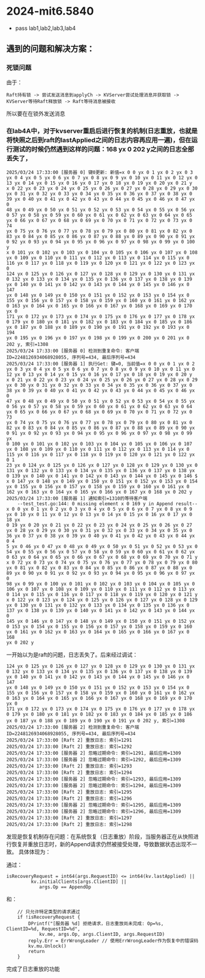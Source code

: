 # 2024-mit6.5840
- pass lab1,lab2,lab3,lab4
## 遇到的问题和解决方案：
### 死锁问题
由于：

	Raft持有锁 -> 尝试发送消息到applyCh -> KVServer尝试处理消息并获取锁 -> KVServer等待Raft释放锁 -> Raft等待消息被接收

所以要在在锁外发送消息

### 在lab4A中，对于kvserver重启后进行恢复的机制(日志重放，也就是将快照之后到raft的lastApplied之间的日志内容再应用一遍)，但在运行测试的时候仍然遇到这样的问题：168 yx 0 202 y之间的日志全部丢失了，


    2025/03/24 17:33:00 [服务器 0] 键0更新: 新值=x 0 0 yx 0 1 yx 0 2 yx 0 3 yx 0 4 yx 0 5 yx 0 6 yx 0 7 yx 0 8 yx 0 9 yx 0 10 yx 0 11 yx 0 12 yx 0 13 yx 0 14 yx 0 15 yx 0 16 yx 0 17 yx 0 18 yx 0 19 yx 0 20 yx 0 21 y
    x 0 22 yx 0 23 yx 0 24 yx 0 25 yx 0 26 yx 0 27 yx 0 28 yx 0 29 yx 0 30 yx 0 31 yx 0 32 yx 0 33 yx 0 34 yx 0 35 yx 0 36 yx 0 37 yx 0 38 yx 0 39 yx 0 40 yx 0 41 yx 0 42 yx 0 43 yx 0 44 yx 0 45 yx 0 46 yx 0 47 yx 0
    48 yx 0 49 yx 0 50 yx 0 51 yx 0 52 yx 0 53 yx 0 54 yx 0 55 yx 0 56 yx 0 57 yx 0 58 yx 0 59 yx 0 60 yx 0 61 yx 0 62 yx 0 63 yx 0 64 yx 0 65 yx 0 66 yx 0 67 yx 0 68 yx 0 69 yx 0 70 yx 0 71 yx 0 72 yx 0 73 yx 0 74
    yx 0 75 yx 0 76 yx 0 77 yx 0 78 yx 0 79 yx 0 80 yx 0 81 yx 0 82 yx 0 83 yx 0 84 yx 0 85 yx 0 86 yx 0 87 yx 0 88 yx 0 89 yx 0 90 yx 0 91 yx 0 92 yx 0 93 yx 0 94 yx 0 95 yx 0 96 yx 0 97 yx 0 98 yx 0 99 yx 0 100 y
    x 0 101 yx 0 102 yx 0 103 yx 0 104 yx 0 105 yx 0 106 yx 0 107 yx 0 108 yx 0 109 yx 0 110 yx 0 111 yx 0 112 yx 0 113 yx 0 114 yx 0 115 yx 0 116 yx 0 117 yx 0 118 yx 0 119 yx 0 120 yx 0 121 yx 0 122 yx 0 123 yx 0 
    124 yx 0 125 yx 0 126 yx 0 127 yx 0 128 yx 0 129 yx 0 130 yx 0 131 yx 0 132 yx 0 133 yx 0 134 yx 0 135 yx 0 136 yx 0 137 yx 0 138 yx 0 139 yx 0 140 yx 0 141 yx 0 142 yx 0 143 yx 0 144 yx 0 145 yx 0 146 yx 0 147 
    yx 0 148 yx 0 149 yx 0 150 yx 0 151 yx 0 152 yx 0 153 yx 0 154 yx 0 155 yx 0 156 yx 0 157 yx 0 158 yx 0 159 yx 0 160 yx 0 161 yx 0 162 yx 0 163 yx 0 164 yx 0 165 yx 0 166 yx 0 167 yx 0 168 yx 0 169 yx 0 170 yx 0
    171 yx 0 172 yx 0 173 yx 0 174 yx 0 175 yx 0 176 yx 0 177 yx 0 178 yx 0 179 yx 0 180 yx 0 181 yx 0 182 yx 0 183 yx 0 184 yx 0 185 yx 0 186 yx 0 187 yx 0 188 yx 0 189 yx 0 190 yx 0 191 yx 0 192 yx 0 193 yx 0 194
    yx 0 195 yx 0 196 yx 0 197 yx 0 198 yx 0 199 yx 0 200 yx 0 201 yx 0 202 y, 索引=1308
    2025/03/24 17:33:00 [服务器 0] 检测到重复命令: 客户端ID=2248126934068928055, 序列号=434, 最后序列号=434
    2025/03/24 17:33:00 [服务器 1] 执行Get: 键=0, 当前值=x 0 0 yx 0 1 yx 0 2 yx 0 3 yx 0 4 yx 0 5 yx 0 6 yx 0 7 yx 0 8 yx 0 9 yx 0 10 yx 0 11 yx 0 12 yx 0 13 yx 0 14 yx 0 15 yx 0 16 yx 0 17 yx 0 18 yx 0 19 yx 0 20 y
    x 0 21 yx 0 22 yx 0 23 yx 0 24 yx 0 25 yx 0 26 yx 0 27 yx 0 28 yx 0 29 yx 0 30 yx 0 31 yx 0 32 yx 0 33 yx 0 34 yx 0 35 yx 0 36 yx 0 37 yx 0 38 yx 0 39 yx 0 40 yx 0 41 yx 0 42 yx 0 43 yx 0 44 yx 0 45 yx 0 46 yx 0
    47 yx 0 48 yx 0 49 yx 0 50 yx 0 51 yx 0 52 yx 0 53 yx 0 54 yx 0 55 yx 0 56 yx 0 57 yx 0 58 yx 0 59 yx 0 60 yx 0 61 yx 0 62 yx 0 63 yx 0 64 yx 0 65 yx 0 66 yx 0 67 yx 0 68 yx 0 69 yx 0 70 yx 0 71 yx 0 72 yx 0 73
    yx 0 74 yx 0 75 yx 0 76 yx 0 77 yx 0 78 yx 0 79 yx 0 80 yx 0 81 yx 0 82 yx 0 83 yx 0 84 yx 0 85 yx 0 86 yx 0 87 yx 0 88 yx 0 89 yx 0 90 yx 0 91 yx 0 92 yx 0 93 yx 0 94 yx 0 95 yx 0 96 yx 0 97 yx 0 98 yx 0 99 yx
    0 100 yx 0 101 yx 0 102 yx 0 103 yx 0 104 yx 0 105 yx 0 106 yx 0 107 yx 0 108 yx 0 109 yx 0 110 yx 0 111 yx 0 112 yx 0 113 yx 0 114 yx 0 115 yx 0 116 yx 0 117 yx 0 118 yx 0 119 yx 0 120 yx 0 121 yx 0 122 yx 0 1
    23 yx 0 124 yx 0 125 yx 0 126 yx 0 127 yx 0 128 yx 0 129 yx 0 130 yx 0 131 yx 0 132 yx 0 133 yx 0 134 yx 0 135 yx 0 136 yx 0 137 yx 0 138 yx 0 139 yx 0 140 yx 0 141 yx 0 142 yx 0 143 yx 0 144 yx 0 145 yx 0 146 $
    x 0 147 yx 0 148 yx 0 149 yx 0 150 yx 0 151 yx 0 152 yx 0 153 yx 0 154 yx 0 155 yx 0 156 yx 0 157 yx 0 158 yx 0 159 yx 0 160 yx 0 161 yx 0 162 yx 0 163 yx 0 164 yx 0 165 yx 0 166 yx 0 167 yx 0 168 yx 0 202 y
    2025/03/24 17:33:00 [服务器 1] 通知索引=1310的等待客户端
        --test_test.go:144: 0 missing element x 0 169 y in Append result-- x 0 0 yx 0 1 yx 0 2 yx 0 3 yx 0 4 yx 0 5 yx 0 6 yx 0 7 yx 0 8 yx 0 9 yx 0 10 yx 0 11 yx 0 12 yx 0 13 yx 0 14 yx 0 15 yx 0 16 yx 0 17 yx 0 18 yx 
    0 19 yx 0 20 yx 0 21 yx 0 22 yx 0 23 yx 0 24 yx 0 25 yx 0 26 yx 0 27 yx 0 28 yx 0 29 yx 0 30 yx 0 31 yx 0 32 yx 0 33 yx 0 34 yx 0 35 yx 0 36 yx 0 37 yx 0 38 yx 0 39 yx 0 40 yx 0 41 yx 0 42 yx 0 43 yx 0 44 yx 0 4
    5 yx 0 46 yx 0 47 yx 0 48 yx 0 49 yx 0 50 yx 0 51 yx 0 52 yx 0 53 yx 0 54 yx 0 55 yx 0 56 yx 0 57 yx 0 58 yx 0 59 yx 0 60 yx 0 61 yx 0 62 yx 0 63 yx 0 64 yx 0 65 yx 0 66 yx 0 67 yx 0 68 yx 0 69 yx 0 70 yx 0 71 y
    x 0 72 yx 0 73 yx 0 74 yx 0 75 yx 0 76 yx 0 77 yx 0 78 yx 0 79 yx 0 80 yx 0 81 yx 0 82 yx 0 83 yx 0 84 yx 0 85 yx 0 86 yx 0 87 yx 0 88 yx 0 89 yx 0 90 yx 0 91 yx 0 92 yx 0 93 yx 0 94 yx 0 95 yx 0 96 yx 0 97 yx 0
    98 yx 0 99 yx 0 100 yx 0 101 yx 0 102 yx 0 103 yx 0 104 yx 0 105 yx 0 106 yx 0 107 yx 0 108 yx 0 109 yx 0 110 yx 0 111 yx 0 112 yx 0 113 yx 0 114 yx 0 115 yx 0 116 yx 0 117 yx 0 118 yx 0 119 yx 0 120 yx 0 121 y
    x 0 122 yx 0 123 yx 0 124 yx 0 125 yx 0 126 yx 0 127 yx 0 128 yx 0 129 yx 0 130 yx 0 131 yx 0 132 yx 0 133 yx 0 134 yx 0 135 yx 0 136 yx 0 137 yx 0 138 yx 0 139 yx 0 140 yx 0 141 yx 0 142 yx 0 143 yx 0 144 yx 0 
    145 yx 0 146 yx 0 147 yx 0 148 yx 0 149 yx 0 150 yx 0 151 yx 0 152 yx 0 153 yx 0 154 yx 0 155 yx 0 156 yx 0 157 yx 0 158 yx 0 159 yx 0 160 yx 0 161 yx 0 162 yx 0 163 yx 0 164 yx 0 165 yx 0 166 yx 0 167 yx 0 168 
    yx 0 202 y

一开始以为是raft的问题，日志丢失了。后来经过调试：

    124 yx 0 125 yx 0 126 yx 0 127 yx 0 128 yx 0 129 yx 0 130 yx 0 131 yx 0 132 yx 0 133 yx 0 134 yx 0 135 yx 0 136 yx 0 137 yx 0 138 yx 0 139 yx 0 140 yx 0 141 yx 0 142 yx 0 143 yx 0 144 yx 0 145 yx 0 146 yx 0 147 
    yx 0 148 yx 0 149 yx 0 150 yx 0 151 yx 0 152 yx 0 153 yx 0 154 yx 0 155 yx 0 156 yx 0 157 yx 0 158 yx 0 159 yx 0 160 yx 0 161 yx 0 162 yx 0 163 yx 0 164 yx 0 165 yx 0 166 yx 0 167 yx 0 168 yx 0 169 yx 0 170 yx 0
    171 yx 0 172 yx 0 173 yx 0 174 yx 0 175 yx 0 176 yx 0 177 yx 0 178 yx 0 179 yx 0 180 yx 0 181 yx 0 182 yx 0 183 yx 0 184 yx 0 185 yx 0 186 yx 0 187 yx 0 188 yx 0 189 yx 0 190 yx 0 191 yx 0 202 y, 索引=1308     
    2025/03/24 17:33:00 [服务器 2] 检测到重复命令: 客户端ID=2248126934068928055, 序列号=434, 最后序列号=434
    2025/03/24 17:33:00 [Raft 2] 重放日志: 索引=1291
    2025/03/24 17:33:00 [Raft 2] 重放日志: 索引=1292
    2025/03/24 17:33:00 [服务器 2] 忽略过期命令: 索引=1291, 最后应用=1309
    2025/03/24 17:33:00 [服务器 2] 忽略过期命令: 索引=1292, 最后应用=1309
    2025/03/24 17:33:00 [Raft 2] 重放日志: 索引=1293
    2025/03/24 17:33:00 [Raft 2] 重放日志: 索引=1294
    2025/03/24 17:33:00 [服务器 2] 忽略过期命令: 索引=1293, 最后应用=1309
    2025/03/24 17:33:00 [服务器 2] 忽略过期命令: 索引=1294, 最后应用=1309
    2025/03/24 17:33:00 [Raft 2] 重放日志: 索引=1295
    2025/03/24 17:33:00 [Raft 2] 重放日志: 索引=1296
    2025/03/24 17:33:00 [服务器 2] 忽略过期命令: 索引=1295, 最后应用=1309
    2025/03/24 17:33:00 [服务器 2] 忽略过期命令: 索引=1296, 最后应用=1309
    2025/03/24 17:33:00 [Raft 2] 重放日志: 索引=1297
    2025/03/24 17:33:00 [Raft 2] 重放日志: 索引=1298                          

发现是恢复机制存在问题：在系统恢复（日志重放）阶段，当服务器正在从快照进行恢复并重放日志时，新的Append请求仍然被接受处理，导致数据状态出现不一致。
具体体现为：

通过：   

	isRecoveryRequest = int64(args.RequestID) <= int64(kv.lastApplied) ||
	         kv.initialClients[args.ClientID] ||
	            args.Op == AppendOp

和：

		// 只允许特定类型的请求通过
		if !isRecoveryRequest {
			DPrintf("[服务器 %d] 拒绝请求，日志重放尚未完成: Op=%s, ClientID=%d, RequestID=%d",
				kv.me, args.Op, args.ClientID, args.RequestID)
			reply.Err = ErrWrongLeader // 使用ErrWrongLeader作为恢复中的错误码
			kv.mu.Unlock()
			return
		}

完成了日志重放的功能


